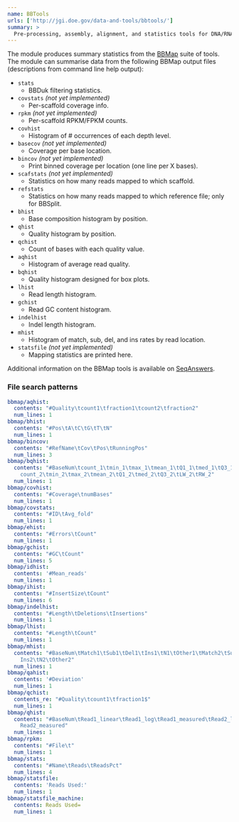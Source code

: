 ```yaml
---
name: BBTools
urls: ['http://jgi.doe.gov/data-and-tools/bbtools/']
summary: >
  Pre-processing, assembly, alignment, and statistics tools for DNA/RNA sequencing reads
---
```


The module produces summary statistics from the
[BBMap](http://jgi.doe.gov/data-and-tools/bbtools/bb-tools-user-guide/) suite of tools.
The module can summarise data from the following BBMap output files
(descriptions from command line help output):

- `stats`
  - BBDuk filtering statistics.
- `covstats` _(not yet implemented)_
  - Per-scaffold coverage info.
- `rpkm` _(not yet implemented)_
  - Per-scaffold RPKM/FPKM counts.
- `covhist`
  - Histogram of # occurrences of each depth level.
- `basecov` _(not yet implemented)_
  - Coverage per base location.
- `bincov` _(not yet implemented)_
  - Print binned coverage per location (one line per X bases).
- `scafstats` _(not yet implemented)_
  - Statistics on how many reads mapped to which scaffold.
- `refstats`
  - Statistics on how many reads mapped to which reference file; only for BBSplit.
- `bhist`
  - Base composition histogram by position.
- `qhist`
  - Quality histogram by position.
- `qchist`
  - Count of bases with each quality value.
- `aqhist`
  - Histogram of average read quality.
- `bqhist`
  - Quality histogram designed for box plots.
- `lhist`
  - Read length histogram.
- `gchist`
  - Read GC content histogram.
- `indelhist`
  - Indel length histogram.
- `mhist`
  - Histogram of match, sub, del, and ins rates by read location.
- `statsfile` _(not yet implemented)_
  - Mapping statistics are printed here.

Additional information on the BBMap tools is available on
[SeqAnswers](http://seqanswers.com/forums/showthread.php?t=41057).

### File search patterns

```yaml
bbmap/aqhist:
  contents: "#Quality\tcount1\tfraction1\tcount2\tfraction2"
  num_lines: 1
bbmap/bhist:
  contents: "#Pos\tA\tC\tG\tT\tN"
  num_lines: 1
bbmap/bincov:
  contents: "#RefName\tCov\tPos\tRunningPos"
  num_lines: 3
bbmap/bqhist:
  contents: "#BaseNum\tcount_1\tmin_1\tmax_1\tmean_1\tQ1_1\tmed_1\tQ3_1\tLW_1\tRW_1\t\
    count_2\tmin_2\tmax_2\tmean_2\tQ1_2\tmed_2\tQ3_2\tLW_2\tRW_2"
  num_lines: 1
bbmap/covhist:
  contents: "#Coverage\tnumBases"
  num_lines: 1
bbmap/covstats:
  contents: "#ID\tAvg_fold"
  num_lines: 1
bbmap/ehist:
  contents: "#Errors\tCount"
  num_lines: 1
bbmap/gchist:
  contents: "#GC\tCount"
  num_lines: 5
bbmap/idhist:
  contents: '#Mean_reads'
  num_lines: 1
bbmap/ihist:
  contents: "#InsertSize\tCount"
  num_lines: 6
bbmap/indelhist:
  contents: "#Length\tDeletions\tInsertions"
  num_lines: 1
bbmap/lhist:
  contents: "#Length\tCount"
  num_lines: 1
bbmap/mhist:
  contents: "#BaseNum\tMatch1\tSub1\tDel1\tIns1\tN1\tOther1\tMatch2\tSub2\tDel2\t\
    Ins2\tN2\tOther2"
  num_lines: 1
bbmap/qahist:
  contents: '#Deviation'
  num_lines: 1
bbmap/qchist:
  contents_re: "#Quality\tcount1\tfraction1$"
  num_lines: 1
bbmap/qhist:
  contents: "#BaseNum\tRead1_linear\tRead1_log\tRead1_measured\tRead2_linear\tRead2_log\t\
    Read2_measured"
  num_lines: 1
bbmap/rpkm:
  contents: "#File\t"
  num_lines: 1
bbmap/stats:
  contents: "#Name\tReads\tReadsPct"
  num_lines: 4
bbmap/statsfile:
  contents: 'Reads Used:'
  num_lines: 1
bbmap/statsfile_machine:
  contents: Reads Used=
  num_lines: 1
```